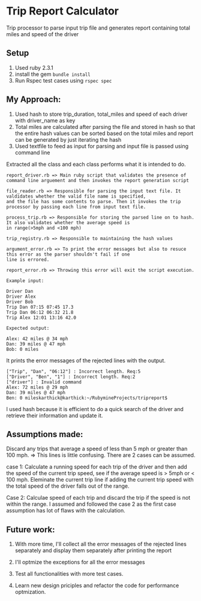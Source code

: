 # Trip Report Calculator
Trip processor to parse input trip file and generates report containing total miles and speed of the driver

## Setup
1) Used ruby 2.3.1
2) install the gem ``` bundle install ```
3) Run Rspec test cases using ``` rspec spec ```

## My Approach:
1) Used hash to store trip_duration, total_miles and speed of each driver with driver_name as key
2) Total miles are calculated after parsing the file and stored in hash so that the entire hash values can be sorted based on the total miles and report can be generated by just iterating the hash
3) Used textfile to feed as input for parsing and input file is passed using command line

Extracted all the class and each class performs what it is intended to do.

```
report_driver.rb => Main ruby script that validates the presence of command line arguement and then invokes the report generation script 

file_reader.rb => Responsible for parsing the input text file. It valdidates whether the valid file name is specified, 
and the file has some contents to parse. Then it invokes the trip processor by passing each line from input text file.

process_trip.rb => Responsible for storing the parsed line on to hash. It also validates whether the average speed is 
in range(>5mph and <100 mph)

trip_registry.rb => Responsible to maintaining the hash values

argument_error.rb => To print the error messages but also to resuce this error as the parser shouldn't fail if one 
line is errored.

report_error.rb => Throwing this error will exit the script execution.

```

```
Example input:

Driver Dan
Driver Alex
Driver Bob
Trip Dan 07:15 07:45 17.3
Trip Dan 06:12 06:32 21.8
Trip Alex 12:01 13:16 42.0
```

```
Expected output:

Alex: 42 miles @ 34 mph
Dan: 39 miles @ 47 mph
Bob: 0 miles
```

It prints the error messages of the rejected lines with the output.

```
["Trip", "Dan", "06:12"] : Incorrect length. Req:5
["Driver", "Ben", "1"] : Incorrect length. Req:2
["driver"] : Invalid command
Alex: 72 miles @ 29 mph
Dan: 39 miles @ 47 mph
Ben: 0 mileskarthick@karthick:~/RubymineProjects/tripreport$ 

```
I used hash because it is efficient to do a quick search of the driver and retrieve their information and update it.

## Assumptions made: 
Discard any trips that average a speed of less than 5 mph or greater than 100 mph. => This lines is little confusing. There are 2 cases can be assumed.

case 1: Calculate a running speed for each trip of the driver and then add the speed of the current trip speed, see if the average speed is > 5mph or < 100 mph. Eleminate the current trip line if adding the current trip speed with the total speed of the driver falls out of the range. 

Case 2: Calculae speed of each trip and discard the trip if the speed is not within the range.
I assumed and followed the case 2 as the first case assumption has lot of flaws with the calculation.

## Future work:
1) With more time, I'll collect all the error messages of the rejected lines separately and display them separately after printing the report

2) I'll optmize the exceptions for all the error messages

3) Test all functionalities with more test cases.

4) Learn new design priciples and refactor the code for performance optmization.

